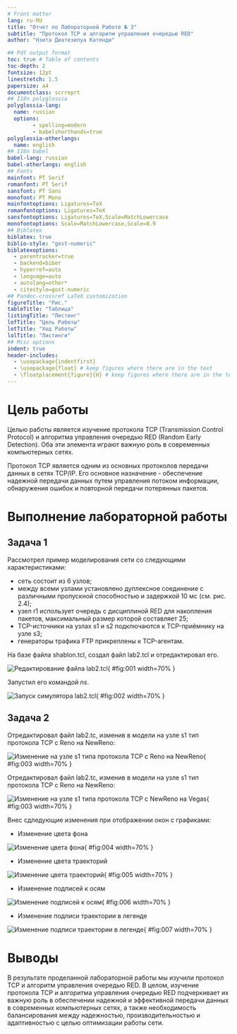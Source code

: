 ```yaml
---
# Front matter
lang: ru-RU
title: "Отчет по Лабораторной Работе № 3"
subtitle: "Протокол TCP и алгоритм управления очередью RED"
author: "Нзита Диатезилуа Катенди"

## Pdf output format
toc: true # Table of contents
toc-depth: 2
fontsize: 12pt
linestretch: 1.5
papersize: a4
documentclass: scrreprt
## I18n polyglossia
polyglossia-lang:
  name: russian
  options:
        - spelling=modern
        - babelshorthands=true
polyglossia-otherlangs:
  name: english
## I18n babel
babel-lang: russian
babel-otherlangs: english
## Fonts
mainfont: PT Serif
romanfont: PT Serif
sansfont: PT Sans
monofont: PT Mono
mainfontoptions: Ligatures=TeX
romanfontoptions: Ligatures=TeX
sansfontoptions: Ligatures=TeX,Scale=MatchLowercase
monofontoptions: Scale=MatchLowercase,Scale=0.9
## Biblatex
biblatex: true
biblio-style: "gost-numeric"
biblatexoptions:
  - parentracker=true
  - backend=biber
  - hyperref=auto
  - language=auto
  - autolang=other*
  - citestyle=gost-numeric
## Pandoc-crossref LaTeX customization
figureTitle: "Рис."
tableTitle: "Таблица"
listingTitle: "Листинг"
lofTitle: "Цель Работы"
lotTitle: "Ход Работы"
lolTitle: "Листинги"
## Misc options
indent: true
header-includes:
  - \usepackage{indentfirst}
  - \usepackage{float} # keep figures where there are in the text
  - \floatplacement{figure}{H} # keep figures where there are in the text
---
```


# Цель работы

Целью работы является изучение протокола TCP (Transmission Control Protocol) и алгоритма управления очередью RED (Random Early Detection). Оба эти элемента играют важную роль в современных компьютерных сетях.

Протокол TCP является одним из основных протоколов передачи данных в сетях TCP/IP. Его основное назначение - обеспечение надежной передачи данных путем управления потоком информации, обнаружения ошибок и повторной передачи потерянных пакетов.

# Выполнение лабораторной работы


## Задача 1

Рассмотрел пример моделирования сети со следующими характеристиками:

- сеть состоит из 6 узлов;
- между всеми узлами установлено дуплексное соединение с различными пропускной способностью и задержкой 10 мс (см. рис. 2.4);
- узел r1 использует очередь с дисциплиной RED для накопления пакетов, максимальный размер которой составляет 25;
- TCP-источники на узлах s1 и s2 подключаются к TCP-приёмнику на узле s3;
- генераторы трафика FTP прикреплены к TCP-агентам.

На базе файла shablon.tcl, создал файл lab2.tcl и отредактировал его.

![Редактирование файла lab2.tcl](image/image1.png){ #fig:001 width=70% }

Запустил его командой $ns$.

![Запуск симулятора lab2.tcl](image/image2.png){ #fig:002 width=70% }


## Задача 2


Отредактировал файл lab2.tc, изменив в модели на узле s1 тип протокола TCP с Reno на NewReno:

![Изменение на узле s1 типа протокола TCP с Reno на NewReno](image/image3.png){ #fig:003 width=70% }

Отредактировал файл lab2.tc, изменив в модели на узле s1 тип протокола TCP с Reno на NewReno:

![Изменение на узле s1 типа протокола TCP с NewReno на Vegas](image/image3.png){ #fig:003 width=70% }

Внес сдледующие изменения при отображении окон с графиками:

- Изменение цвета фона

![Изменение цвета фона](image/image4.png){ #fig:004 width=70% }

- Изменение цвета траекторий

![Изменение цвета траекторий](image/image5.png){ #fig:005 width=70% }

- Изменение подписей к осям

![Изменение подписей к осям](image/image6.png){ #fig:006 width=70% }

- Изменение подписи траектории в легенде

![Изменение подписи траектории в легенде](image/image7.png){ #fig:007 width=70% }


# Выводы

В результате проделанной лабораторной работы мы изучили протокол TCP и алгоритм управления очередью RED.
В целом, изучение протокола TCP и алгоритма управления очередью RED подчеркивает их важную роль в обеспечении надежной и эффективной передачи данных в современных компьютерных сетях, а также необходимость балансирования между надежностью, производительностью и адаптивностью с целью оптимизации работы сети.